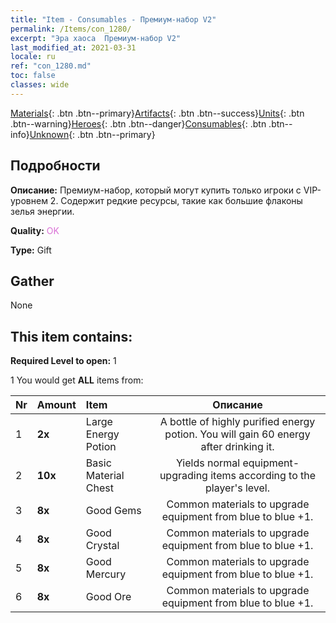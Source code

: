 ```yaml
---
title: "Item - Consumables - Премиум-набор V2"
permalink: /Items/con_1280/
excerpt: "Эра хаоса  Премиум-набор V2"
last_modified_at: 2021-03-31
locale: ru
ref: "con_1280.md"
toc: false
classes: wide
---
```

 [Materials](/ru/Items/){: .btn .btn--primary}[Artifacts](/ru/Items/Artifacts/){: .btn .btn--success}[Units](/ru/Items/Units/){: .btn .btn--warning}[Heroes](/ru/Items/Heroes/){: .btn .btn--danger}[Consumables](/ru/Items/Consumables/){: .btn .btn--info}[Unknown](/ru/Items/Unknown/){: .btn .btn--primary}

## Подробности
 **Описание:** Премиум-набор, который могут купить только игроки с VIP-уровнем 2. Содержит редкие ресурсы, такие как большие флаконы зелья энергии.

 **Quality:** <span style="color: #DA70D6">OK</span>

 **Type:** Gift

## Gather

  None

## This item contains:

 **Required Level to open:** 1

 1 You would get **ALL** items  from:

  | Nr | Amount |     Item    | Описание |
  |:---|:-------|:------------|:-----------:|
  | 1 |  **2x** | Large Energy Potion | A bottle of highly purified energy potion. You will gain 60 energy after drinking it.  | 
  | 2 |  **10x** | Basic Material Chest | Yields normal equipment-upgrading items according to the player's level.  | 
  | 3 |  **8x** | Good Gems | Common materials to upgrade equipment from blue to blue +1.  | 
  | 4 |  **8x** | Good Crystal | Common materials to upgrade equipment from blue to blue +1.  | 
  | 5 |  **8x** | Good Mercury | Common materials to upgrade equipment from blue to blue +1.  | 
  | 6 |  **8x** | Good Ore | Common materials to upgrade equipment from blue to blue +1.  | 
